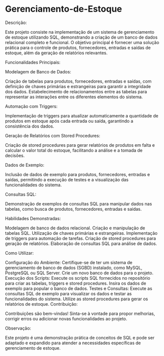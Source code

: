 # Gerenciamento-de-Estoque


Descrição:

Este projeto consiste na implementação de um sistema de gerenciamento de estoque utilizando SQL, demonstrando a criação de um banco de dados relacional completo e funcional. O objetivo principal é fornecer uma solução prática para o controle de produtos, fornecedores, entradas e saídas de estoque, além da geração de relatórios relevantes.

Funcionalidades Principais:

Modelagem de Banco de Dados:

Criação de tabelas para produtos, fornecedores, entradas e saídas, com definição de chaves primárias e estrangeiras para garantir a integridade dos dados.
Estabelecimento de relacionamentos entre as tabelas para representar as interações entre os diferentes elementos do sistema.

Automação com Triggers:

Implementação de triggers para atualizar automaticamente a quantidade de produtos em estoque após cada entrada ou saída, garantindo a consistência dos dados.

Geração de Relatórios com Stored Procedures:

Criação de stored procedures para gerar relatórios de produtos em falta e calcular o valor total do estoque, facilitando a análise e a tomada de decisões.

Dados de Exemplo:

Inclusão de dados de exemplo para produtos, fornecedores, entradas e saídas, permitindo a execução de testes e a visualização das funcionalidades do sistema.

Consultas SQL:

Demonstração de exemplos de consultas SQL para manipular dados nas tabelas, como busca de produtos, fornecedores, entradas e saidas.

Habilidades Demonstradas:

Modelagem de banco de dados relacional.
Criação e manipulação de tabelas SQL.
Utilização de chaves primárias e estrangeiras.
Implementação de triggers para automação de tarefas.
Criação de stored procedures para geração de relatórios.
Elaboração de consultas SQL para análise de dados.

Como Utilizar:

Configuração do Ambiente:
Certifique-se de ter um sistema de gerenciamento de banco de dados (SGBD) instalado, como MySQL, PostgreSQL ou SQL Server.
Crie um novo banco de dados para o projeto.
Execução dos Scripts:
Execute os scripts SQL fornecidos no repositório para criar as tabelas, triggers e stored procedures.
Insira os dados de exemplo para popular o banco de dados.
Testes e Consultas:
Execute as consultas SQL de exemplo para visualizar os dados e testar as funcionalidades do sistema.
Utilize as stored procedures para gerar os relatórios de estoque.
Contribuição:

Contribuições são bem-vindas! Sinta-se à vontade para propor melhorias, corrigir erros ou adicionar novas funcionalidades ao projeto.

Observação:

Este projeto é uma demonstração prática de conceitos de SQL e pode ser adaptado e expandido para atender a necessidades específicas de gerenciamento de estoque.


